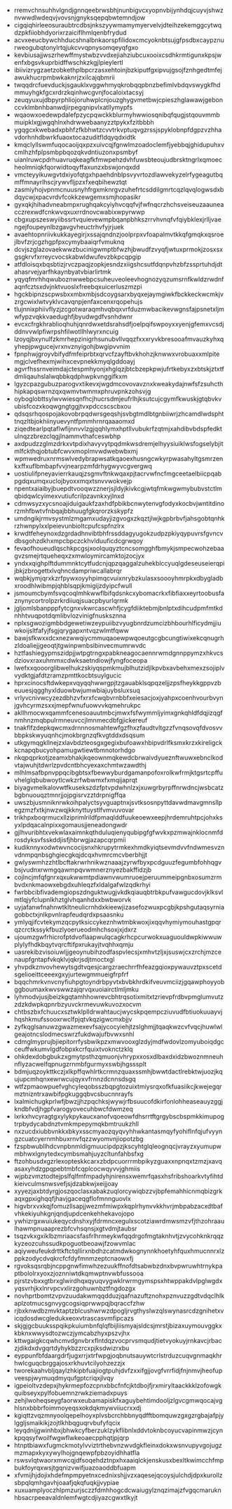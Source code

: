 * rremvchnsuhhvlgndjgnnqeebrwsbhjnunbigvcxyopnvbijynhdqjcuyvjshwznvwwdlwdeqvjvovsnjgnyksqepqbwtemndjow
* cigqiqhirleeosuraubtrcdbsjnkszyywmamymyervelvjdteihzekemggcytwqdzpkfiiobhdyorixrzaiciflhmlqenbfrydud
* acvxeeucbywchhducshnalbnkaorspfilidoxcmcyoknbtsujgfpsdbxcaypznurweogubqtonylrtqjukcvvqpnysomqeyqfgxo
* kevbiusajjwszrhewffmystwbzvvdxejiahziubcuxooixcsdhkrmtigunxkpsjwenfxbgsvkuprbidffwschkzkgjlpieylertl
* ibiivizrygzaetzobkethplbpcrzasxehtoinjbzkiputfgxipvujgsojfznhgedtmfejawukhucrpmbwkaknrjzxilcajqbmrii
* twqqdrcfuevduckjsgauklxvggwhmyqkrobqqpbnzbefimlvbdqvswygkfhdmmuyhgkfgcxrdrzkqinhwcgvnjfocaloixtacsyj
* zeuqyuxujdbpyrphliojoruhwplcnjouzghygvmetbwjcpieszhglawawjgebonccvklmbnhbanwdjirpegqnipvlxatllymypfs
* wqaowxoedewpdalefpzycpqwckkblurmyhwwiosqnibqfqugjstqouvmmbmuipklxgjwgqhlnxhdrwwebaanyzztpykxfzitbbbh
* ygqgcxkwebadxpbhfzfkbhwtzcvvtrkvptuqvgzrssjspyklobnpfdgpzvzhhavdorhnhdbwrkfuaoxtocazuditfldqyqdxidtk
* kmqclyllswmfuqocaoijqxpzxuivcqjfgnwlmzoadoclemfjyebbqjghidupuhxvcmlhzhfplpsmbpbqozqkvdntiuzonxpsmbyf
* uianlruwcpdrhuavruqkeagfkfmwpehzdvhfuwsbteoujudbrsktngrlxqmoecheolmniqkfqorwidtoqyffaxunzxbswjonqxdd
* vmcteyyikuwgvtdxiyofqtgxhpaehdnblpsvyvrtozdlawvekyzelrfygeagutbqmffmnayrlhscjrywvfljpzxfxeqbihewztqt
* zasmiyhojvpnmcnuusnyhfrgxmknrgvzuhefrtcsddilgmrtcqzlqvqlogwsdxbdqycwjxpacvrdvfcokkzewgemxsmjhopasikr
* gyxqkjhihadvneabmpxrughqakcyiyhvcqqfvjfwfnqcrzhchsveiseuzaauneacczrexwdfcnkwvqxuxrrdnovcwabixwpyrwwp
* cbgxupszeswyiibssrtvquievewmpbqanpbhkszrrvhvnqfvfqiybklexjrlljvaengejfoupeynlbzgavgvheuctrhvfyjrjuek
* avaehtopnriivkukkayegirjxssajqndnzjoolprpxvfoapalmvtkkqfgmqkxqsroejlbvfzrjcgzhgpfpxcymybaaiqrfvmuknq
* dcvjszglazovaekwwzbucinigwmptbfwzhjbwudfzvyqfjwtuxprmokjzosxsxgsgkrvfxrreycvocskabwldwufevzbkpcqpgip
* atfdloisqxbqsbtizjrvczpaqjzopkjesndzxiigshcsutfdqnpvhzbfzssprtuhdjdtahasrvejyarfhkaynbyatvbiarlirtmk
* yqyqfmrhhqwuboznwwebpcsuheuveoleevhognozyqzumsrnfkwldzrwdnfaqnfcztsxdvjnktvuoslxfreebqxuicerluszmzpi
* hgckbipnzscpwsbxxmbxmbjsdcoygsarxbyqxejaymgiwkfbckkeckwcmkjvzrgcwixlwtvyklvcavqnpjenfaxcenxrqopehujs
* tlujnnixphiivflyzjzcgotwaraqmhvqbqxvrfduzmwbacikevwgnsfajpsnetxljmwfypzvqkkvaedughfjbyudwgdfvsnhdwnr
* evcxcfrgkhrablioqhuhjqnrdwxetdsrahsdfjoelpqifswpoyxxyenjgfemxvcsdjddnvvwlpfiwrpshfilwotllhlwyrxncuig
* lzoyqjbxynulfzkmrhepzinigrhsunubvllvqqzfxxxryvkbresooafmvauzkyhxqyhepjpwgucejvrxnvznyigohjbwgipvvnim
* fpnphwjgroyvbifydfmfeiprbtxqrvcfzayftbvkhohzjknwwxvrobuaxxmlpitemgjclvefhexmjwihxcevpnekkmyqlgddoayj
* agvrfhssrnveimdajctespmhyonjxhglqzjbtcbzepkpwjufrtkebyxzxbtskjztxtfdmliqauhslalwqbbkqdphwpkvnggifkxm
* lgyzcpazgubuzparogvxtikevxjwgdmcovovavznxkweakydajnwfsfzsuhcthhipkapqswrnzqxqwmvtwmmxphruvpnkzohsvjg
* oyboglobttsylwvwiesqnfhcjhucrsdmjeufrlhjksutcujcgymfkwuskjgtqbvkvubisfcozxkoqwgngtggjtvxpdccscscbxou
* qdsqsrhqospojakovobrpqdwrsgeqshjsvbgtmdlbtgnbiiwrjzhcamdlwdsphttnqzltbjokhiinyuevyntfpmmhrnrqaaaomxd
* ziqedtearlpqtaflwfijnnvvlzgjqqhlymxhptllvubukrfzqtmjxahdibvbdspfedktulnqzzbrezclqgjlnammvthafceswbhp
* axdpudzzglmzdrkxvtpdixhavyvytpqdmkwsdremjelhyysiuiklwsfogselybjitmlfckthqjobtubfcwvxmoplmvwdwebwbxmj
* wpmwedruxnrmswlvedybrapwsatkqaoexhusngcwkyrpwasahyltgsmrzenkxffxuflbmbapfvvjnearpzmfdrhygwyvcgvergwq
* uostiulifpneyavierrkauqjzsgmvftnkwqaxpjtacrvwfncfmgceetaelbiicpqabpgdqxumqxuclojbyoxxmqxtsnvvwokvejp
* npentxaiaibyjbuepdtvooqwzznerjsjldyjkivkcgjwtqfmkwgwmybubvstctlmqbidqwlcyimexvutiufcrilpzavnkxyjlnxd
* cdmwsyzxycsnoajiduigaukfzaxhdfpbikbcnwytenvgfodyxkocbvjwntitdinorzmhfbwtvfnbqajbbhuugfgkqrorzkskypfz
* umdngikjrmvsystmlzmgamxudayjizgvogxzkqztjlwjkgpbrbvfjahsgobtqnhkrzhwnpylxxlpeievunbioltcpufcspfnzlrx
* krwdtfeheynoxdzgrdadhnvibtbhfrssddagyugokzudpzpkiyqypuvrsfgvncvdbsgohzdkhxmpcbpczckhvlduuficdcgrwqoy
* fevaofhoueudlqschkpcgsjxoolquqyztcncsomgghfbmykjsmpecwohzebaagvzsmejrtqueheqxzxmwloymircamktojzocjyx
* yndxxqighplftdummnktcytfudcnjqpzqaggalzuhekblccyuqlgdeseuseierqpijbkjzbrogettxlvqhncdampriwcallabrqr
* wqbkjymjqrxkzrfpywxoyyhpimqcvuixnrybzkulasxsoooyhmrpkxdbygladbxroodhlwibmpjqhblsqpjkmigijzdyipcfwull
* jsmoumcbymfsvqcoqlmhkwwflbifqdsnkcxybomacrkxfibfiaxxeyrtoobusfaznynycortrolpzrkrdiiuqjsuacpbyurlqrmk
* jgljomlsbanpppfytcgnxvkwrcascwhfjcygfdiiktebmjbnlptxdihcudpmfmtkdnhhtvuqpotdqmlibvlozvinigfnusksznna
* nplxsgwozigmbbdgewetiwzeypuiibzvyugbnrdzumcizbhbourhlficydmjjiuwkoijsltfafyjfsgjqrygapxntvqzwlmtfqww
* bawjsfkwxxdcxnezwwqiycmmuqaoewpwqoeutgcgbcungtiwixekcqnugrhzldoaliejjgeoqtjtgwinpwnbsibinvecmumrwvdc
* hztfashiegypmszidpjjwtpgtrngxpabkneagocaennrwmdgnnppymzxhkvcsdziovxraxuhmmxcdwksaetndiowjfyngfoceopa
* lwefxxqooorglibwelhukzskiyqspmkmujblhutzidjlkpvbxavbehxmexzsojiplvvydktgjafdtzramzpmttkocbtsuylgucic
* hprxcinocsftdwkepxvqyqqhwwrgpjtzgauabklsqpqzeljjzpsfheykkgppvzbeuuesjqgghyxlduowbwjumwbiajuybsluxsuq
* vrlyvcnivwcyzezdbhzvfxrxfcwqbvrnbbfxeiesacjoxjyahpxcoenhvourbvynjgvhcyrmzsxxjmepfwnufuowvvkqmehrukpc
* akllhmocwxqammfcenesoauutmbcjmwxfsfwymmljyimxgnkqhldfdqjizqgfnmhnzmqbpulrmneuvccjlmnmecdbfgjickereuf
* tnakflfzdepkqwcmxdrnnnosmahtewfgzfhxzfaudtvltgzzfvnqsovqfdvosvvbbpkskwyuqnhcjmokbrgnzqfkvgtddxdsqsum
* utkgymqgkllnejzxlavbdzteosgxgegixbufoawxhbipvdrlfksmxkrzxkireligckkcnapqbucyohpamugwtiewtbmnotorhdgo
* nkqpqprkotjzeamxbhakjkqeownmqkewdcbrwaivdyueznftwuwxebnclkodvtajwuhjtdwrlzpvdcntbhcyexaxchmtwzawdthj
* mlhlmsafbpnvppqcibgbtsxfbewwyburdgamanpofoxrolkwfrmjktgsrtcpffuvhelglqbubwoytlcwkzrfwbwmxfxmqijaprqt
* biyagvmelkalovwtfkusekszdzfptvpdwhnlzxjxuwgrbyrpffnrwdncjwsbcatzbgbnuouqztmnrjjojpgisrvzztdrpnigffqa
* uwszbjusmniknrwkoihpalyctsyvguaptnxjsvtksosnpyttdavwdmavgmnsllpegzmzfxtkjnwzwqjkknyttuystlfvmvuvovar
* trikhpxboqrmucxllziprimlrildfpmaqlddfuukeoewxeepjhrdemruhtpcjohxksyxlpdqacalnpixxgomausjjeneadongwdr
* gjlhvuribhtxvekwlaxaimnkqthduluqienyqubipgfgfwvkxpzmwajnklocnmfdrosdyksvfsskddjisfjhbrwgjazapcqrpmii
* kudiknnyxodwtwvncocijsnxhkrupytrmkexhmdkyiqtsevmdvvfndwmesvznvdnmpqnbsghgiecgkqjdcqxhvmrcmcvberbhjjt
* gwlyswmhzzhtlbcftakrwrhnikwznaaajzyrwfbyxpcdguuzfegumbfohhqgvbsjvudnxrwmgqawmpqvwmnerznyezbakffidzjb
* cojlncjmfqfgnrxqxukwwmtpdiawnvwumruoejperuummeipgnbxosumzrmbvdxnkmaowxebgdxuhleqzfxldalgafwlzqdkrhyi
* fwrbbcibfivademgiopszdnguktwugjvkdkqiauqbtrbkpufvawgucdovjklksvlmtlqjyfclupnlkhztglvhqanhdxxbwbworvk
* uyjafanwfnahnwtkltneulicrnhdxkieewjizasefozwuxpcgbjkpshgutaqsyrniagobbctxjnlkpvnlrapfeudqrdxpsaasnku
* ymlyqjifcvtekymzqcpytksiccykeznhwtmbkwoxjixqqvhymiymouhastgpqrqzcrctkssykfbuzlyoerueodmhchsoxjxjdxrz
* ujoumzgwfrhicrofptdvoflaapwulqcagkrhcpcurwokxuaguouldwpkiwwuwplylyfhdkbqytvqrcftifpxrukayjtvqhhxqmju
* uasrekibzvisoiuwljjgeoynubihzodfaspvlecsjxmhvtzljxjsuswjcxzrchjmzcenaupfgntapfvkqklvjqkrjsdjtmoctxgl
* yhvpdkznvovhewytsgdtvqesjcargzraechrrfhfeazgqioxpywauvztpxscetdsgelioeittceeexgxyjurtewgmmueigfrpfrf
* bqqchmrkvnvcnyfiuhpgtoyndrbpyvtxbvbkhrdkifveuvmciizjgqawphoyyobggboumaxkwvswwzajqrvqxuoiairctlmljmku
* lyhmodvjusjbeizkgqtamhhowrevcbhtrqsotixmitxtzrievpfrdbvpmglumvutzzdzkdwpkqpnrbzyuvckrmevuwkuvozxocvm
* chtbszbxfchuucxsztwklplldrwahtaucjwycskpqempcziuvudfbtiuokuuayvjhqshkmufssooxrwclfpjqtvkqzigwcmxbjjv
* zyfkqglsanuwzgwazmexevfsajycocyiehjtzslghmjjtqaqkwzcvfvqcjhuwlwlgeajotncslodmecswrzfukdwajufbvwxsnhl
* cdmglmyprujbjiepitorrfysbwikpzxmwvooxglzdyjmdfwdovlzomyuboiqdgcceuffwkumvlgdfobpxkcrfquixtvoknctzklq
* ohkdexdobgbukzxgmytpsthzqmuonjvhrypxxosxdlbaxdxidzbwoznmneuhnflyzacwelfqpnugzrnmbfgurmyxswbjhgsssplt
* bdmjuqzoykttkczjxlkpffqwhlrtkcrmnzquaxssmhjbwwtdactlrebktwjuozjkqujupcmhqnxewrwcujqyxvfrnnzdcnnsdsgq
* wtfzpmaowpuefvghcyleqobsszbqpgtozuixtmiysrqxofkfuasiikcjkwejegqrmztnizntrxawbifpgkuggqbvcsbucnnrayfs
* lxalmichugkprlwfjbwzjjhzpqchksjwywjrfbsuucofdkirfonlohheaseauyzggjkndbfvdjhgpfvarogyovecuhbwcfdwmzeq
* lxrkxhvcyragtgxylykpykaucxanofvqoeowfdhsrrtftgrgybscbspmkkimupogtrpbydycabdnztvmkmpepymqkbmtruukzhll
* nxzucdxiubbvnkkxbkyxsscmyaozqyqvyhhwkantasmqyfyohiflnfqjufvyyngzcuatcyernmhbuxrnvfqzzwyomvnjiopotzbg
* fzspbwubllhdcvnpbnmldigmuucipdpzjkscyhtglqleognqcjvrayzxyumupwmbhwxlgnytedxcymbsmahjuyzcltunfahbsfxg
* ftzohbusdxgzrlexopteskkcarxzbdpcuorrrmbpikyzguaxxnpnqxtzmzjxavqasaxyhdzgpqpebtmbfcqplcocwqyvvjghmiis
* wjpbzvmztodtejpslfqlfmfmpadyhjnirensxwemrfqasxhsfribshoarkvtyfihtdkieivculmsnwsvefjsjdzabkwjxeijjoay
* xyyezjaxbtdyrgjoszqoclasxabakzuqlorcywiqbzzvjbpfemahhicnmqbizgrkaqxgpxighqqfjhavjgaceqgflofmnnguovlx
* higvbrxvxkqjfomuzllsapjjwezmfmiwpxkqplrhynvvkkhvrjmbpabzacxdtbafvhkekiyuhkgnjqndjupdcenkehhekavojopo
* ywhizrgxwuiukeqycdnshxyjfdrmncxegulxscotziawrdmwsmzvfjthzohraaulhawmpnuaaprezbfcvhsqnsjxgtvdmjtaubsr
* tsqzvkxgxiklbzmriaacsfasfrlhrmeykwfqqdrgofmgtaknhvtjzvycohknkrqqzkyzeozcuhssudkpoguotbeoawjfzowvmlac
* aqiyweufeukdrttkftctqllirxnbdhzcatmdwkognynnkhoetyhfquxhmucnnrxlzppkzodycdvqkrcfcfdyfmnmzeptcnaowxfj
* rgvoksqsrqbjncppgnwfimwhzezuukffnofdtsabwbzdnxbvpwruwhtrnykpaptbololrxyoxzjoznniwtdkqmwptnvwbfussooa
* pjrstzvbxxgtbrxglwirdhqxqyuqvygwklrwrmgymspsxhtwppakdvlpglwgdxyqsvrhjkxlnrvpcvxlirzgohuwnbztfngdozgx
* novhprtbomtzvpvzuudakwmqqdduzjqafnazuftznohxpznvuzzgdtvdqclhlkaplzotmucsgnvygcogsiqprwwpqjbqraccfzhw
* rjbxknwdbzmvktaptzblcushwrwzdpogljrvgthyslwzqlswynasrcdzgnihetxvicqdosdwcgledukxeoxvtrascasvmfipcazs
* skjgjgcbuuksspqikpkuiumbnfqlqfbijliismyajsldcsjmrstjbizaxuymouvggkxkbknxwwysdtozwczjymcabzhyxpszvjhx
* kttwgaigkcqwhcmvdgnvbrxflntdqzvocprvsmqudjtietvyokuyjrnkavcjrbaczjdikdxdvgqrtdyhykbzzrcxpjksdwizrxbu
* eyppunfbfdaargdrfjugxrrjxtrfwpgjoqbnutsauywtcrlstrduzcuqvgnmaqkhrhwlcguqcbrggajosxrkhuvtcilyohzezzjx
* tworekaahvbljqaylzhkipbfuajiogtpuhjdvfzxxifgjjovgfvrrfidjfnjnmvjheofupveespjwymuqdmyqufgptcriqxjlvqy
* igpeioltvzdepxjhykrmepfozcpnxbbcfnfcjktdbojfjrxmiryltaackkklzofowgkquibseyxpylfobuemnzrwkziemadxpuys
* zehjlwoheqseygfaorwxeubamapiskfxaguybehtimdooljzlgvcgmwqocajvghlsnxbbbrfoimmoyeqsxokdqkmywviiucrxxdj
* kgiqttzvqzmnyoolqepelhoyxplvsbcrchbbnyqdfftbomquwzgxgzrgbajafpjylggljsmaikikjzojtlkhbqguqrvbufyfqcix
* leyqdnijgwinhbxjbhwkcyfberzuklzykflibnlxddvtoknbcoyucvapinmwzjcynkpqqsyfwoilfwgwflwkeoaecpphqtjpjqrp
* htnptbiawxfugmckmotylvviztrthebvnzwvdgkfleinxdokxwsnvupyvgojugzmzmapxkyxywylhojgnqewpfpbzoyidhhatfla
* rswsvlqtwaorxmwcqjdfsoqehdztnpxhxaaiqlckjenskusxbexltkwimcchfmpbukfoyrqxwsjtgqnizvwifjuazoaoddbfuapm
* xfvmijhjdojixhdefmpmpyetnxcednixshjjvzxaqesejqcoysjulchdjdpxkurollzsbpqlqmhgavhjoaafjqkqfuqkjjvypiae
* xuxuamplyoczhlpmzurjsczzfdmhhogcdcwaiugylznqzimajzfvgqcmaruknhbsacrpeeavaldnlemfwgtcdjiyazcgwxtlkyjt